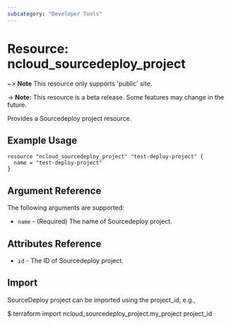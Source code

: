 ```yaml
---
subcategory: "Developer Tools"
---
```



# Resource: ncloud_sourcedeploy_project

~> **Note** This resource only supports 'public' site.

-> **Note:** This resource is a beta release. Some features may change in the future.

Provides a Sourcedeploy project resource.

## Example Usage

```hcl
resource "ncloud_sourcedeploy_project" "test-deploy-project" {
  name = "test-deploy-project"
}
```

## Argument Reference

The following arguments are supported:

* `name` - (Required) The name of Sourcedeploy project.

## Attributes Reference

* `id` - The ID of Sourcedeploy project.

## Import

SourceDeploy project can be imported using the project_id, e.g.,

$ terraform import ncloud_sourcedeploy_project.my_project project_id